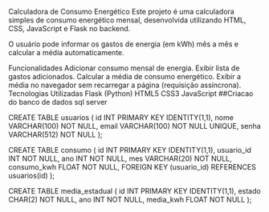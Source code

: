 Calculadora de Consumo Energético
Este projeto é uma calculadora simples de consumo energético mensal, desenvolvida utilizando HTML, CSS, JavaScript e Flask no backend.

O usuário pode informar os gastos de energia (em kWh) mês a mês e calcular a média automaticamente.

Funcionalidades
Adicionar consumo mensal de energia.
Exibir lista de gastos adicionados.
Calcular a média de consumo energético.
Exibir a média no navegador sem recarregar a página (requisição assíncrona).
Tecnologias Utilizadas
Flask (Python)
HTML5
CSS3
JavaScript
##Criacao do banco de dados sql server

CREATE TABLE usuarios ( id INT PRIMARY KEY IDENTITY(1,1), nome VARCHAR(100) NOT NULL, email VARCHAR(100) NOT NULL UNIQUE, senha VARCHAR(512) NOT NULL );

CREATE TABLE consumo ( id INT PRIMARY KEY IDENTITY(1,1), usuario_id INT NOT NULL, ano INT NOT NULL, mes VARCHAR(20) NOT NULL, consumo_kwh FLOAT NOT NULL, FOREIGN KEY (usuario_id) REFERENCES usuarios(id) );

CREATE TABLE media_estadual ( id INT PRIMARY KEY IDENTITY(1,1), estado CHAR(2) NOT NULL, ano INT NOT NULL, media_kwh FLOAT NOT NULL );
